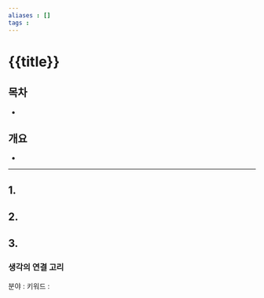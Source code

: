 ```yaml
---
aliases : []
tags : 
---
```


# {{title}}
## 목차
+ 
  
## 개요 
+ 
---

## 1.

## 2. 

## 3.

### 생각의 연결 고리
분야 :
키워드 : 